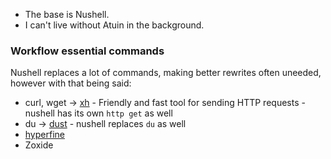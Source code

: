 - The base is Nushell.
- I can't live without Atuin in the background.

### Workflow essential commands

Nushell replaces a lot of commands, making better rewrites often uneeded, however with that being said:

* curl, wget → [xh](https://github.com/ducaale/xh) - Friendly and fast tool for sending HTTP requests - nushell has its own `http get` as well
* du → [dust](https://github.com/bootandy/dust) - nushell replaces `du` as well
* [hyperfine](https://github.com/sharkdp/hyperfine)
* Zoxide
